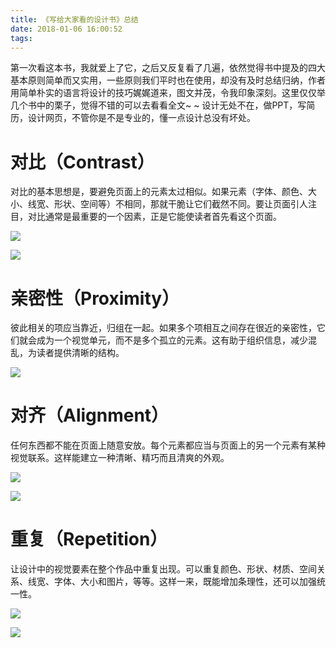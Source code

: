 ```yaml
---
title: 《写给大家看的设计书》总结
date: 2018-01-06 16:00:52
tags:
---
```

第一次看这本书，我就爱上了它，之后又反复看了几遍，依然觉得书中提及的四大基本原则简单而又实用，一些原则我们平时也在使用，却没有及时总结归纳，作者用简单朴实的语言将设计的技巧娓娓道来，图文并茂，令我印象深刻。这里仅仅举几个书中的栗子，觉得不错的可以去看看全文~ ~ 设计无处不在，做PPT，写简历，设计网页，不管你是不是专业的，懂一点设计总没有坏处。

# 对比（Contrast）

对比的基本思想是，要避免页面上的元素太过相似。如果元素（字体、颜色、大小、线宽、形状、空间等）不相同，那就干脆让它们截然不同。要让页面引人注目，对比通常是最重要的一个因素，正是它能使读者首先看这个页面。

![](http://img.blog.csdn.net/20170813131145888)

![](http://img.blog.csdn.net/20170813131202498)

# 亲密性（Proximity）

彼此相关的项应当靠近，归组在一起。如果多个项相互之间存在很近的亲密性，它们就会成为一个视觉单元，而不是多个孤立的元素。这有助于组织信息，减少混乱，为读者提供清晰的结构。

![](http://img.blog.csdn.net/20170813135352178)

# 对齐（Alignment）

任何东西都不能在页面上随意安放。每个元素都应当与页面上的另一个元素有某种视觉联系。这样能建立一种清晰、精巧而且清爽的外观。

![](http://img.blog.csdn.net/20170813131843387)

![](http://img.blog.csdn.net/20170813131958984)

# 重复（Repetition）

让设计中的视觉要素在整个作品中重复出现。可以重复颜色、形状、材质、空间关系、线宽、字体、大小和图片，等等。这样一来，既能增加条理性，还可以加强统一性。

![](http://img.blog.csdn.net/20170813132045471)

![](http://img.blog.csdn.net/20170813132054358)